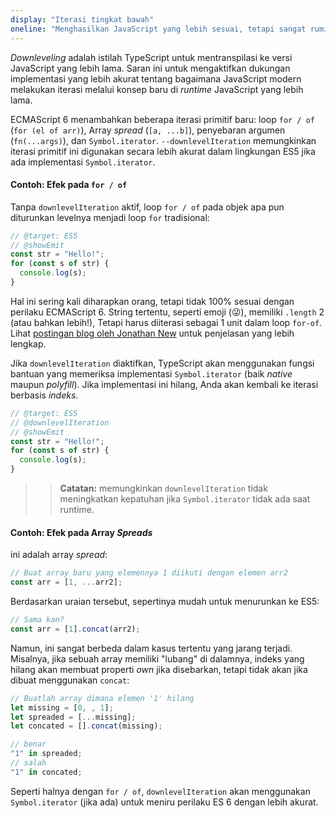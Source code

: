 ```yaml
---
display: "Iterasi tingkat bawah"
oneline: "Menghasilkan JavaScript yang lebih sesuai, tetapi sangat rumit untuk objek iterasi"
---
```


_Downleveling_ adalah istilah TypeScript untuk mentranspilasi ke versi JavaScript yang lebih lama.
Saran ini untuk mengaktifkan dukungan implementasi yang lebih akurat tentang bagaimana JavaScript modern melakukan iterasi melalui konsep baru di _runtime_ JavaScript yang lebih lama.

ECMAScript 6 menambahkan beberapa iterasi primitif baru: loop `for / of` (`for (el of arr)`), Array _spread_ (`[a, ...b]`), penyebaran argumen (`fn(...args)`), dan `Symbol.iterator`.
`--downlevelIteration` memungkinkan iterasi primitif ini digunakan secara lebih akurat dalam lingkungan ES5 jika ada implementasi `Symbol.iterator`.

#### Contoh: Efek pada `for / of`

Tanpa `downlevelIteration` aktif, loop `for / of` pada objek apa pun diturunkan levelnya menjadi loop `for` tradisional:

```ts twoslash
// @target: ES5
// @showEmit
const str = "Hello!";
for (const s of str) {
  console.log(s);
}
```

Hal ini sering kali diharapkan orang, tetapi tidak 100% sesuai dengan perilaku ECMAScript 6.
String tertentu, seperti emoji (😜), memiliki `.length` 2 (atau bahkan lebih!), Tetapi harus diiterasi sebagai 1 unit dalam loop `for-of`.
Lihat [postingan blog oleh Jonathan New](https://blog.jonnew.com/posts/poo-dot-length-equals-two) untuk penjelasan yang lebih lengkap.

Jika `downlevelIteration` diaktifkan, TypeScript akan menggunakan fungsi bantuan yang memeriksa implementasi `Symbol.iterator` (baik _native_ maupun _polyfill_).
Jika implementasi ini hilang, Anda akan kembali ke iterasi berbasis _indeks_.

```ts twoslash
// @target: ES5
// @downlevelIteration
// @showEmit
const str = "Hello!";
for (const s of str) {
  console.log(s);
}
```

> > **Catatan:** memungkinkan `downlevelIteration` tidak meningkatkan kepatuhan jika `Symbol.iterator` tidak ada saat runtime.

#### Contoh: Efek pada Array _Spreads_

ini adalah array _spread_:

```js
// Buat array baru yang elemennya 1 diikuti dengan elemen arr2
const arr = [1, ...arr2];
```

Berdasarkan uraian tersebut, sepertinya mudah untuk menurunkan ke ES5:

```js
// Sama kan?
const arr = [1].concat(arr2);
```

Namun, ini sangat berbeda dalam kasus tertentu yang jarang terjadi.
Misalnya, jika sebuah array memiliki "lubang" di dalamnya, indeks yang hilang akan membuat properti _own_ jika disebarkan, tetapi tidak akan jika dibuat menggunakan `concat`:

```js
// Buatlah array dimana elemen '1' hilang
let missing = [0, , 1];
let spreaded = [...missing];
let concated = [].concat(missing);

// benar
"1" in spreaded;
// salah
"1" in concated;
```

Seperti halnya dengan `for / of`, `downlevelIteration` akan menggunakan `Symbol.iterator` (jika ada) untuk meniru perilaku ES 6 dengan lebih akurat.
